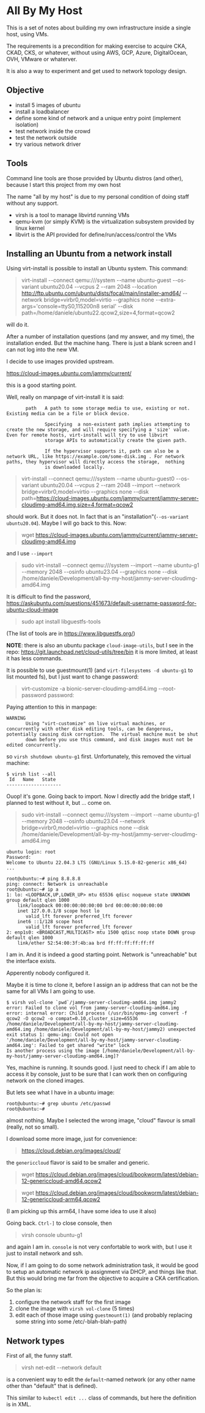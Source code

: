 # All By My Host

This is a set of notes about building my own infrastructure inside a single host, using VMs.

The requirements is a precondition for making exercise to acquire CKA, CKAD, CKS, or whatever, without using AWS, GCP, Azure, DigitalOcean, OVH, VMware or whaterver.

It is also a way to experiment and get used to network topology design.


## Objective

* install 5 images of ubuntu
* install a loadbalancer
* define some kind of network and a unique entry point (implement isolation)
* test network inside the crowd
* test the network outside
* try various network driver

## Tools

Command line tools are those provided by Ubuntu distros (and other), because I start this project from my own host

The name "all by my host" is due to my personal condition of doing staff without any support.

* virsh is a tool to manage libvirtd running VMs
* qemu-kvm (or simply KVM) is the virtualization subsystem provided by linux kernel
* libvirt is the API provided for define/run/access/control the VMs


## Installing an Ubuntu from a network install

Using virt-install is possible to install an Ubuntu system. This command:

> virt-install --connect qemu:///system --name ubuntu-guest --os-variant ubuntu20.04 --vcpus 2 --ram 2048 --location http://ftp.ubuntu.com/ubuntu/dists/focal/main/installer-amd64/ --network bridge=virbr0,model=virtio --graphics none --extra-args='console=ttyS0,115200n8 serial' --disk path=/home/daniele/ubuntu22.qcow2,size=4,format=qcow2

will do it.

After a number of installation questions (and my answer, and my time), the installation ended. But the machine hang.
There is just a blank screen and I can not log into the new VM.

I decide to use images provided upstream.

https://cloud-images.ubuntu.com/jammy/current/

this is a good starting point.

Well, really on manpage of virt-install it is said:

```
       path   A path to some storage media to use, existing or not. Existing media can be a file or block device.

              Specifying  a non-existent path implies attempting to create the new storage, and will require specifying a 'size' value. Even for remote hosts, virt-install will try to use libvirt
              storage APIs to automatically create the given path.

              If the hypervisor supports it, path can also be a network URL, like https://example.com/some-disk.img . For network paths, they hypervisor will directly access the storage,  nothing
              is downloaded locally.
```

> virt-install --connect qemu:///system --name ubuntu-guest0 --os-variant ubuntu20.04 --vcpus 2 --ram 2048 --import --network bridge=virbr0,model=virtio --graphics none --disk path=https://cloud-images.ubuntu.com/jammy/current/jammy-server-cloudimg-amd64.img,size=4,format=qcow2

should work. But it does not. In fact that is an "installation"(`--os-variant ubuntu20.04`). Maybe I will go back to this. Now:

> wget https://cloud-images.ubuntu.com/jammy/current/jammy-server-cloudimg-amd64.img

and I use `--import`

> sudo virt-install --connect qemu:///system --import --name ubuntu-g1 --memory 2048 --osinfo ubuntu23.04 --graphics none --disk /home/daniele/Development/all-by-my-host/jammy-server-cloudimg-amd64.img


It is difficult to find the password, https://askubuntu.com/questions/451673/default-username-password-for-ubuntu-cloud-image

> sudo apt install libguestfs-tools

(The list of tools are in https://www.libguestfs.org/)

**NOTE**: there is also an ubuntu package `cloud-image-utils`, but I see in the repo: https://git.launchpad.net/cloud-utils/tree/bin it is more limited, at least it has less commands.

It is possible to use guestmount(1) (and `virt-filesystems -d ubuntu-g1` to list mounted fs), but I just want to change password:

> virt-customize -a bionic-server-cloudimg-amd64.img --root-password password:<pass>

Paying attention to this in manpage:

```
WARNING
       Using "virt-customize" on live virtual machines, or concurrently with other disk editing tools, can be dangerous, potentially causing disk corruption.  The virtual machine must be shut
       down before you use this command, and disk images must not be edited concurrently.
```

so `virsh shutdown ubuntu-g1` first. Unfortunately, this removed the virtual machine:

```
$ virsh list --all
 Id   Name   State
--------------------

```

Ouop! it's gone. Going back to import. Now I directly add the bridge staff, I planned to test without it, but ... come on.

> sudo virt-install --connect qemu:///system --import --name ubuntu-g1 --memory 2048 --osinfo ubuntu23.04 --network bridge=virbr0,model=virtio --graphics none --disk /home/daniele/Development/all-by-my-host/jammy-server-cloudimg-amd64.img

~~~
ubuntu login: root
Password: 
Welcome to Ubuntu 22.04.3 LTS (GNU/Linux 5.15.0-82-generic x86_64)
...

root@ubuntu:~# ping 8.8.8.8
ping: connect: Network is unreachable
root@ubuntu:~# ip a
1: lo: <LOOPBACK,UP,LOWER_UP> mtu 65536 qdisc noqueue state UNKNOWN group default qlen 1000
    link/loopback 00:00:00:00:00:00 brd 00:00:00:00:00:00
    inet 127.0.0.1/8 scope host lo
       valid_lft forever preferred_lft forever
    inet6 ::1/128 scope host 
       valid_lft forever preferred_lft forever
2: enp1s0: <BROADCAST,MULTICAST> mtu 1500 qdisc noop state DOWN group default qlen 1000
    link/ether 52:54:00:3f:4b:aa brd ff:ff:ff:ff:ff:ff
~~~

I am in. And it is indeed a good starting point. Network is "unreachable" but the interface exists.

Apperently nobody configured it.

Maybe it is time to clone it, before I assign an ip address that can not be the same for all VMs I am going to use.

```
$ virsh vol-clone `pwd`/jammy-server-cloudimg-amd64.img jammy2
error: Failed to clone vol from jammy-server-cloudimg-amd64.img
error: internal error: Child process (/usr/bin/qemu-img convert -f qcow2 -O qcow2 -o compat=0.10,cluster_size=65536 /home/daniele/Development/all-by-my-host/jammy-server-cloudimg-amd64.img /home/daniele/Development/all-by-my-host/jammy2) unexpected exit status 1: qemu-img: Could not open '/home/daniele/Development/all-by-my-host/jammy-server-cloudimg-amd64.img': Failed to get shared "write" lock
Is another process using the image [/home/daniele/Development/all-by-my-host/jammy-server-cloudimg-amd64.img]?
```

Yes, machine is running. It sounds good. I just need to check if I am able to access it by console, just to be sure that I can work then on configuring network on the cloned images.

But lets see what I have in a ubuntu image:
```
root@ubuntu:~# grep ubuntu /etc/passwd
root@ubuntu:~# 
```

almost nothing. Maybe I selected the wrong image, "cloud" flavour is small (really, not so small).

I download some more image, just for convenience:

> https://cloud.debian.org/images/cloud/

the `genericcloud` flavor is said to be smaller and generic.

> wget https://cloud.debian.org/images/cloud/bookworm/latest/debian-12-genericcloud-amd64.qcow2

> wget https://cloud.debian.org/images/cloud/bookworm/latest/debian-12-genericcloud-arm64.qcow2

(I am picking up this arm64, I have some idea to use it also)

Going back. `Ctrl-]` to close console, then

> virsh console ubuntu-g1

and again I am in. `console` is not very confortable to work with, but I use it just to install network and ssh.

Now, if I am going to do some network administration task, it would be good to setup an automatic network ip assignment
via DHCP, and things like that. But this would bring me far from the objective to acquire a CKA certification.

So the plan is:

1. configure the network staff for the first image
2. clone the image with `virsh vol-clone` (5 times)
3. edit each of those image using `guestmount(1)` (and probably replacing some string into some /etc/-blah-blah-path)



## Network types

First of all, the funny staff.

> virsh net-edit --network default

is a convenient way to edit the `default`-named network (or any other name other than "default" that is defined).

This similar to `kubectl edit ...`  class of commands, but here the definition is in XML.